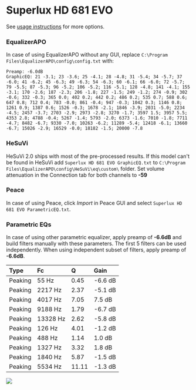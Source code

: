 # Superlux HD 681 EVO
See [usage instructions](https://github.com/jaakkopasanen/AutoEq#usage) for more options.

### EqualizerAPO
In case of using EqualizerAPO without any GUI, replace `C:\Program Files\EqualizerAPO\config\config.txt`
with:
```
Preamp: -6.0dB
GraphicEQ: 21 -3.1; 23 -3.6; 25 -4.1; 28 -4.8; 31 -5.4; 34 -5.7; 37 -6.0; 41 -6.2; 45 -6.3; 49 -6.3; 54 -6.3; 60 -6.1; 66 -6.0; 72 -5.7; 79 -5.5; 87 -5.3; 96 -5.2; 106 -5.2; 116 -5.1; 128 -4.8; 141 -4.1; 155 -3.1; 170 -2.6; 187 -2.3; 206 -1.8; 227 -1.5; 249 -1.2; 274 -0.9; 302 -0.6; 332 -0.3; 365 0.0; 402 0.2; 442 0.2; 486 0.2; 535 0.7; 588 0.6; 647 0.8; 712 0.4; 783 -0.0; 861 -0.4; 947 -0.3; 1042 0.3; 1146 0.8; 1261 0.9; 1387 0.6; 1526 -0.3; 1678 -2.1; 1846 -3.9; 2031 -5.0; 2234 -4.5; 2457 -3.7; 2703 -2.9; 2973 -2.8; 3270 -1.7; 3597 1.5; 3957 5.5; 4353 2.8; 4788 -0.4; 5267 -1.4; 5793 -2.0; 6373 -1.6; 7010 -1.8; 7711 -4.7; 8482 -6.7; 9330 -7.0; 10263 -6.2; 11289 -5.4; 12418 -6.1; 13660 -6.7; 15026 -2.9; 16529 -0.0; 18182 -1.5; 20000 -7.8
```

### HeSuVi
HeSuVi 2.0 ships with most of the pre-processed results. If this model can't be found in HeSuVi add
`Superlux HD 681 EVO GraphicEQ.txt` to `C:\Program Files\EqualizerAPO\config\HeSuVi\eq\custom\` folder.
Set volume attenuation in the Connection tab for both channels to **-59**

### Peace
In case of using Peace, click *Import* in Peace GUI and select `Superlux HD 681 EVO ParametricEQ.txt`.

### Parametric EQs
In case of using other parametric equalizer, apply preamp of **-6.6dB** and build filters manually
with these parameters. The first 5 filters can be used independently.
When using independent subset of filters, apply preamp of **-6.6dB**.

| Type    | Fc       |     Q | Gain    |
|:--------|:---------|:------|:--------|
| Peaking | 55 Hz    |  0.45 | -6.6 dB |
| Peaking | 2217 Hz  |  2.37 | -5.1 dB |
| Peaking | 4017 Hz  |  7.05 | 7.5 dB  |
| Peaking | 9188 Hz  |  1.79 | -6.7 dB |
| Peaking | 13328 Hz |  2.62 | -5.8 dB |
| Peaking | 126 Hz   |  4.01 | -1.2 dB |
| Peaking | 488 Hz   |  1.14 | 1.0 dB  |
| Peaking | 1327 Hz  |  3.32 | 1.8 dB  |
| Peaking | 1840 Hz  |  5.87 | -1.5 dB |
| Peaking | 5534 Hz  | 11.11 | -1.3 dB |

![](https://raw.githubusercontent.com/jaakkopasanen/AutoEq/master/results/rtings/avg/Superlux%20HD%20681%20EVO/Superlux%20HD%20681%20EVO.png)